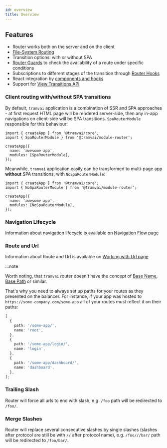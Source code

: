 ```yaml
---
id: overview
title: Overview
---
```


## Features

- Router works both on the server and on the client
- [File-System Routing](03-features/03-pages.md#file-system-routing)
- Transition options: with or without SPA
- [Router Guards](03-features/07-routing/05-hooks-and-guards.md) to check the availability of a route under specific conditions
- Subscriptions to different stages of the transition through [Router Hooks](03-features/07-routing/05-hooks-and-guards.md)
- React integration by [components and hooks](03-features/07-routing/04-links-and-navigation.md)
- Support for [View Transitions API](03-features/07-routing/11-view-transitions.md)

### Client routing with/without SPA transitions

By default, `tramvai` application is a combination of SSR and SPA approaches - at first request HTML page will be rendered server-side, then any in-app navigations on client-side will be SPA transitions. `SpaRouterModule` responsible for this behaviour:

```tsx
import { createApp } from '@tramvai/core';
import { SpaRouterModule } from '@tramvai/module-router';

createApp({
  name: 'awesome-app',
  modules: [SpaRouterModule],
});
```

Meanwhile, `tramvai` application easily can be transformed to multi-page app **without** SPA transitions, with `NoSpaRouterModule`:

```tsx
import { createApp } from '@tramvai/core';
import { NoSpaRouterModule } from '@tramvai/module-router';

createApp({
  name: 'awesome-app',
  modules: [NoSpaRouterModule],
});
```

### Navigation Lifecycle

Information about navigation lifecycle is available on [Navigation Flow page](03-features/07-routing/02-navigation-flow.md)

### Route and Url

Information about Route and Url is available on [Working with Url page](03-features/07-routing/03-working-with-url.md)

:::note

Worth noting, that `tramvai` router doesn't have the concept of [Base Name](https://reactrouter.com/en/main/router-components/memory-router#basename), [Base Path](https://nextjs.org/docs/app/api-reference/next-config-js/basePath) or similar.

That's why you need to always set up paths for your routes as they presented on the balancer. For instance, if your app was hosted to `https://some-company.com/some-app` all of your routes must reflect it on their paths:

```typescript
[
  {
    path: '/some-app/',
    name: 'root',
  },
  {
    path: '/some-app/login/',
    name: 'login',
  },
  {
    path: '/some-app/dashboard/',
    name: 'dashboard',
  },
];
```

### Trailing Slash

Router will force all urls to end with slash, e.g. `/foo` path will be redirected to `/foo/`.

### Merge Slashes

Router will replace several consecutive slashes by single slashes (slashes after protocol are still be with `//` after protocol name), e.g. `/foo///bar/` path will be redirected to `/foo/bar/`.
